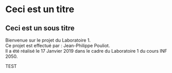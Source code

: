 # Ceci est un titre
## Ceci est un sous titre

Bienvenue sur le projet du Laboratoire 1.  
Ce projet est effectué par : Jean-Philippe Pouliot.  
Il a été réalisé le 17 Janvier 2019 dans le cadre du Laboratoire 1 du cours INF 2050.  

TEST
